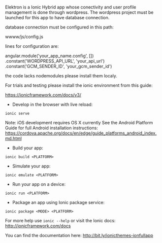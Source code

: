Elektron is a Ionic Hybrid app whose conectivity and user profile management is done through wordpress. The wordpress project must be launched for this app to have database connection.

database connection must be configured in this path:

wwww/js/config.js

lines for configuration are: 

angular.module('your_app_name.config', [])
.constant('WORDPRESS_API_URL', 'your_api_url')
.constant('GCM_SENDER_ID', 'your_gcm_sender_id')


the code lacks nodemodules please install them localy. 
 
For trials and testing please install the ionic environment from this guide: 

https://ionicframework.com/docs/v3/


* Develop in the browser with live reload:
```
ionic serve
```

Note: iOS development requires OS X currently
See the Android Platform Guide for full Android installation instructions:
https://cordova.apache.org/docs/en/edge/guide_platforms_android_index.md.html

* Build your app:
```
ionic build <PLATFORM>
```

* Simulate your app:
```
ionic emulate <PLATFORM>
```

* Run your app on a device:
```
ionic run <PLATFORM>
```

* Package an app using Ionic package service:
```
ionic package <MODE> <PLATFORM>
```

For more help use ```ionic --help``` or visit the Ionic docs: http://ionicframework.com/docs


You can find the documentation here: http://bit.ly/ionicthemes-ionfullapp

